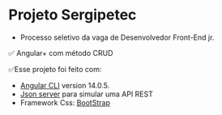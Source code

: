 # Projeto Sergipetec

- Processo seletivo da vaga de Desenvolvedor Front-End jr.

✅ Angular+ com método CRUD


✅Esse projeto foi feito com:
- [Angular CLI](https://github.com/angular/angular-cli) version 14.0.5.
- [Json server](https://github.com/typicode/json-server) para simular uma API REST 
- Framework Css: [BootStrap](https://getbootstrap.com/)
